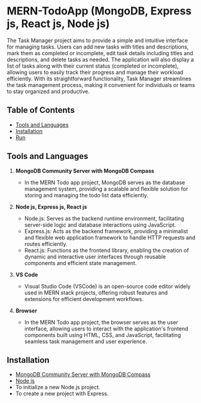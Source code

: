 # MERN-TodoApp (MongoDB, Express js, React js, Node js)

The Task Manager project aims to provide a simple and intuitive interface for managing tasks. Users can add new tasks with titles and descriptions, mark them as completed or incomplete, edit task details including titles and descriptions, and delete tasks as needed. The application will also display a list of tasks along with their current status (completed or incomplete), allowing users to easily track their progress and manage their workload efficiently. With its straightforward functionality, Task Manager streamlines the task management process, making it convenient for individuals or teams to stay organized and productive.

## Table of Contents
- [Tools and Languages](#about)
- [Installation](#installation)
- [Run](#run)

## Tools and Languages
1. **MongoDB Community Server with MongoDB Compass**
   - In the MERN Todo app project, MongoDB serves as the database management system, providing a scalable and flexible solution for storing and managing the todo list data efficiently.

2. **Node js, Express js, React js**
   - Node.js: Serves as the backend runtime environment, facilitating server-side logic and database interactions using JavaScript.
   - Express.js: Acts as the backend framework, providing a minimalist and flexible web application framework to handle HTTP requests and routes efficiently.
   - React.js: Functions as the frontend library, enabling the creation of dynamic and interactive user interfaces through reusable components and efficient state management.

3. **VS Code**
   - Visual Studio Code (VSCode) is an open-source code editor widely used in MERN stack projects, offering robust features and extensions for efficient development workflows.
  
4. **Browser**
   - In the MERN Todo app project, the browser serves as the user interface, allowing users to interact with the application's frontend components built using HTML, CSS, and JavaScript, facilitating seamless task management and user experience.

## Installation
- [MongoDB Community Server with MongoDB Compass](https://www.mongodb.com/try/download/community)
- [Node js](https://nodejs.org/en)
- To initialize a new Node.js project.
- To create a new project with Express.
     
